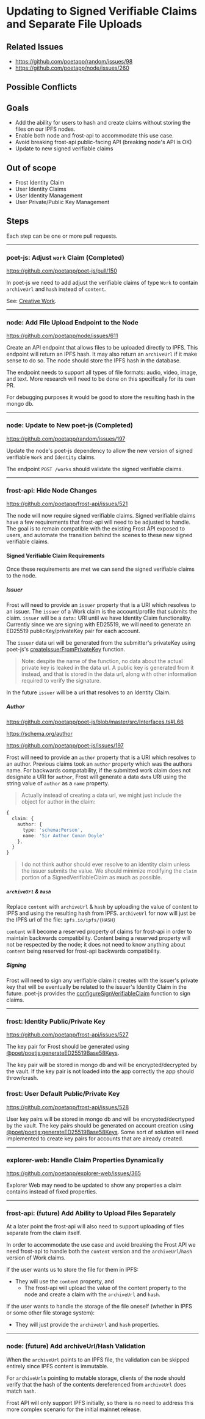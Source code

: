 # Updating to Signed Verifiable Claims and Separate File Uploads

## Related Issues
- https://github.com/poetapp/random/issues/98
- https://github.com/poetapp/node/issues/260

## Possible Conflicts

## Goals

* Add the ability for users to hash and create claims without storing the files on our IPFS nodes.
* Enable both node and frost-api to accommodate this use case.
* Avoid breaking frost-api public-facing API (breaking node's API is OK)
* Update to new signed verifiable claims

## Out of scope

* Frost Identity Claim
* User Identity Claims
* User Identity Management
* User Private/Public Key Management

## Steps

Each step can be one or more pull requests.

---- 

### poet-js: Adjust `work` Claim (Completed)

https://github.com/poetapp/poet-js/pull/150

In poet-js we need to add adjust the verifiable claims of type `Work` to contain `archiveUrl` and `hash` instead of `content`.

See: [Creative Work](https://github.com/poetapp/random/blob/master/claim-types/creative-work.md).

----

### node: Add File Upload Endpoint to the Node

https://github.com/poetapp/node/issues/611

Create an API endpoint that allows files to be uploaded directly to IPFS. This endpoint will return an IPFS hash. It may also return an `archiveUrl` if it make sense to do so. The node should store the IPFS hash in the database.

The endpoint needs to support all types of file formats: audio, video, image, and text. More research will need to be done on this specifically for its own PR.

For debugging purposes it would be good to store the resulting hash in the mongo db.

---- 

### node: Update to New poet-js (Completed)

https://github.com/poetapp/random/issues/197

Update the node's poet-js dependency to allow the new version of signed verifiable `Work` and `Identity` claims.

The endpoint `POST /works` should validate the signed verifiable claims.

---- 

### frost-api: Hide Node Changes

https://github.com/poetapp/frost-api/issues/521

The node will now require signed verifiable claims. Signed verifiable claims have a few requirements that frost-api will need to be adjusted to handle. The goal is to remain compatible with the existing Frost API exposed to users, and automate the transition behind the scenes to these new signed verifiable claims.

#### Signed Verifiable Claim Requirements

Once these requirements are met we can send the signed verifiable claims to the node.

##### Issuer

Frost will need to provide an `issuer` property that is a URI which resolves to an issuer.  The `issuer` of a Work claim 
is the account/profile that submits the claim. `issuer` will be a `data:` URI until we have Identity Claim functionality. 
Currently since we are signing with ED25519, we will need to generate an ED25519 publicKey/privateKey pair for each account.

The `issuer` data uri will be generated from the submitter's privateKey using poet-js's [createIssuerFromPrivateKey](https://github.com/poetapp/poet-js/blob/master/src/util/KeyHelper.ts#L106) function.

> Note: despite the name of the function, no data about the actual private key is leaked in the data url. 
A public key is generated from it instead, and that is stored in the data url, along with other information required to 
verify the signature.

In the future `issuer` will be a uri that resolves to an Identity Claim.

##### Author

https://github.com/poetapp/poet-js/blob/master/src/Interfaces.ts#L66

https://schema.org/author

https://github.com/poetapp/poet-js/issues/197

Frost will need to provide an `author` property that is a URI which resolves to an author. Previous claims took 
an `author` property which was the authors name. For backwards compatability, if the submitted work claim does 
not designate a URI for `author`, Frost will generate a data `data` URI using the string value of `author` as a 
`name` property.

> Actually instead of creating a data url, we might just include the object for author in the claim:

```typescript
{
  claim: {
    author: {
      type: 'schema:Person',
      name: 'Sir Author Conan Doyle'
    },
  }
}
```

> I do not think author should ever resolve to an identity claim unless the issuer submits the value. We should minimize 
modifying the `claim` portion of a SignedVerifiableClaim as much as possible.

##### `archiveUrl` & `hash`

Replace `content` with `archiveUrl` & `hash` by uploading the value of content to IPFS and using the resulting hash 
from IPFS. `archiveUrl` for now will just be the IPFS url of the file: `ipfs.io/ipfs/{HASH}`

`content` will become a reserved property of claims for frost-api in order to maintain backwards compatibility. 
Content being a reserved property will not be respected by the node; it does not need to know anything about 
`content` being reserved for frost-api backwards compatibility.

##### Signing

Frost will need to sign any verifiable claim it creates with the issuer's private key that will be eventually be 
related to the issuer's Identity Claim in the future. poet-js provides the [configureSignVerifiableClaim](https://github.com/poetapp/poet-js/blob/master/src/VerifiableClaimSigner.ts#L48) 
function to sign claims.

----

### frost: Identity Public/Private Key

https://github.com/poetapp/frost-api/issues/527

The key pair for Frost should be generated using [@poet/poetjs:generateED25519Base58Keys](https://github.com/poetapp/poet-js/blob/master/src/util/KeyHelper.ts#L141).

The key pair will be stored in mongo db and will be encrypted/decrypted by the vault. If the key pair is not loaded into the app correctly the app should throw/crash.

### frost: User Default Public/Private Key
https://github.com/poetapp/frost-api/issues/528

User key pairs will be stored in mongo db and will be encrypted/decrtyped by the vault. The key pairs should be 
generated on account creation using [@poet/poetjs:generateED25519Base58Keys](https://github.com/poetapp/poet-js/blob/master/src/util/KeyHelper.ts#L141). 
Some sort of solution will need implemented to create key pairs for accounts that are already created.

---- 

### explorer-web: Handle Claim Properties Dynamically

https://github.com/poetapp/explorer-web/issues/365

Explorer Web may need to be updated to show any properties a claim contains instead of fixed properties.

----

### frost-api: (future) Add Ability to Upload Files Separately 

At a later point the frost-api will also need to support uploading of files separate from the claim itself.

In order to accommodate the use case and avoid breaking the Frost API we need frost-api to handle both the 
`content` version and the `archiveUrl`/`hash` version of Work claims.

If the user wants us to store the file for them in IPFS:
* They will use the `content` property, and
  * The frost-api will upload the value of the content property to the node and create a claim with the `archiveUrl` and `hash`.
 
If the user wants to handle the storage of the file oneself (whether in IPFS or some other file storage system):
  * They will just provide the `archiveUrl` and `hash` properties.

----

### node: (future) Add archiveUrl/Hash Validation

When the `archiveUrl` points to an IPFS file, the validation can be skipped entirely since IPFS content is immutable.

For `archiveUrl`s pointing to mutable storage, clients of the node should verify that the hash of the contents dereferenced from `archiveUrl` does match `hash`.

Frost API will only support IPFS initially, so there is no need to address this more complex scenario for the initial mainnet release.
